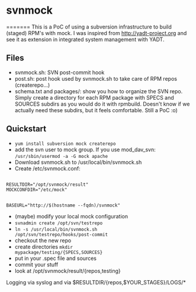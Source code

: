 # svnmock
=======
This is a PoC of using a subversion infrastructure to build (staged) RPM's with mock.
I was inspired from http://yadt-project.org and see it as extension in integrated system management with YADT.

## Files
 * svnmock.sh: SVN post-commit hook
 * post.sh: post hook used by svnmock.sh to take care of RPM repos (createrepo...)
 * schema.txt and packages/: show you how to organize the SVN repo.
Simply create a directory for each RPM package with SPECS and SOURCES subdirs as you would do it with rpmbuild. Doesn't know if we actually need these subdirs, but it feels comfortable. Still a PoC :o)

## Quickstart
 * <code>yum install subversion mock createrepo</code>
 * add the svn user to mock group. If you use mod_dav_svn: <code>/usr/sbin/usermod -a -G mock apache</code>
 * Download svnmock.sh to /usr/local/bin/svnmock.sh
 * Create /etc/svnmock.conf:
  <code>
RESULTDIR="/opt/svnmock/result"
MOCKCONFDIR="/etc/mock"

BASEURL="http://$(hostname --fqdn)/svnmock"	
  </code>
 * (maybe) modify your local mock configuration
 * <code>svnadmin create /opt/svn/testrepo</code>
 * <code>ln -s /usr/local/bin/svnmock.sh /opt/svn/testrepo/hooks/post-commit</code>
 * checkout the new repo
 * create directories <code>mkdir mypackage/testing/{SPECS,SOURCES}</code>
 * put in your .spec file and sources
 * commit your stuff
 * look at /opt/svnmock/result/{repos,testing}

Logging via syslog and via $RESULTDIR/{repos,$YOUR_STAGES}/LOGS/*
